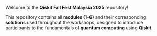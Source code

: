 Welcome to the **Qiskit Fall Fest Malaysia 2025** repository!

This repository contains all **modules (1–6)** and their corresponding **solutions** used throughout the workshops, designed to introduce participants to the fundamentals of **quantum computing** using **Qiskit**.
